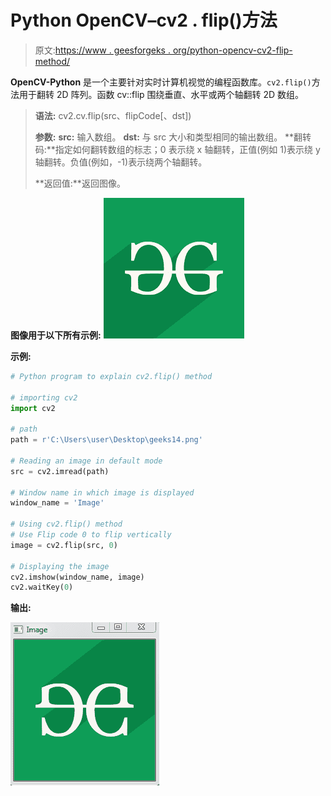 # Python OpenCV–cv2 . flip()方法

> 原文:[https://www . geesforgeks . org/python-opencv-cv2-flip-method/](https://www.geeksforgeeks.org/python-opencv-cv2-flip-method/)

**OpenCV-Python** 是一个主要针对实时计算机视觉的编程函数库。`cv2.flip()`方法用于翻转 2D 阵列。函数 cv::flip 围绕垂直、水平或两个轴翻转 2D 数组。

> **语法:** cv2.cv.flip(src、flipCode[、dst])
> 
> **参数:**
> **src:** 输入数组。
> **dst:** 与 src 大小和类型相同的输出数组。
> **翻转码:**指定如何翻转数组的标志；0 表示绕 x 轴翻转，正值(例如 1)表示绕 y 轴翻转。负值(例如，-1)表示绕两个轴翻转。
> 
> **返回值:**返回图像。

**图像用于以下所有示例:**
![](img/c8773af5d93591c46b33a4bf4342545d.png)

**示例:**

```py
# Python program to explain cv2.flip() method

# importing cv2
import cv2

# path
path = r'C:\Users\user\Desktop\geeks14.png'

# Reading an image in default mode
src = cv2.imread(path)

# Window name in which image is displayed
window_name = 'Image'

# Using cv2.flip() method
# Use Flip code 0 to flip vertically
image = cv2.flip(src, 0)

# Displaying the image
cv2.imshow(window_name, image)
cv2.waitKey(0)
```

**输出:**

![](img/168019113f5507539969ad6e77cd37ba.png)